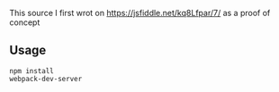 This source I first wrot on https://jsfiddle.net/kq8Lfpar/7/ as a proof of concept

## Usage

```
npm install
webpack-dev-server
```
